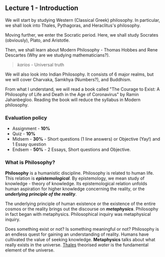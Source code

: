 ## Lecture 1 - Introduction

We will start by studying Western (Classical Greek) philosophy. In particular, we shall look into Thales, Pythagoras, and Heraclitus's philosophy.

Moving further, we enter the Socratic period. Here, we shall study Socrates (obviously), Plato, and Aristotle.

Then, we shall learn about Modern Philosophy - Thomas Hobbes and Rene Descartes (Why are we studying mathematicians?).

> *karios* - Universal truth

We will also look into Indian Philosophy. It consists of 6 major realms, but we will cover Charvaka, Samkhya (Numbers?), and Buddhism.

From what I understand, we will read a book called "The Courage to Exist: A Philosophy of Life and Death in the Age of Coronavirus" by Ramin Jahanbegloo. Reading the book will reduce the syllabus in Modern philosophy.

### Evaluation policy

- Assignment - **10%**
- Quiz  - **10%**
- Midsem - **30%** - Short questions (1 line answers) or Objective (Yay!) and 1 Essay question
- Endsem - **50%** - 2 Essays, Short questions and Objective.

### What is Philosophy?

**Philosophy** is a humanistic discipline. Philosophy is related to human life. This relation is ***epistemological***. By epistemology, we mean study of knowledge - theory of knowledge. Its epistemological relation unfolds human aspiration for higher knowledge concerning the reality, or the ***underlying principle of the reality***.

The underlying principle of human existence or the existence of the entire cosmos or the reality brings out the discourse on ***metaphysics***. Philosophy in fact began with metaphysics. Philosophical inquiry was metaphysical inquiry.

Does something exist or not? Is something meaningful or not? Philosophy is an endless quest for gaining an understanding of reality. Humans have cultivated the value of seeking knowledge. **Metaphysics** talks about what really exists in the universe. [Thales](http://abyss.uoregon.edu/~js/glossary/thales.html) theorised *water* is the fundamental element of the universe. 
